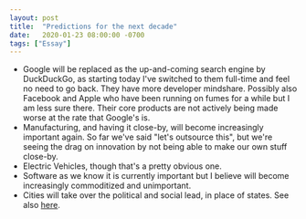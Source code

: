 ```yaml
---
layout: post
title:  "Predictions for the next decade"
date:   2020-01-23 08:00:00 -0700
tags: ["Essay"]
---
```

* Google will be replaced as the up-and-coming search engine by DuckDuckGo, as starting today I've switched to them full-time and feel no need to go back. They have more developer mindshare. Possibly also Facebook and Apple who have been running on fumes for a while but I am less sure there. Their core products are not actively being made worse at the rate that Google's is.
* Manufacturing, and having it close-by, will become increasingly important again. So far we've said "let's outsource this", but we're seeing the drag on innovation by not being able to make our own stuff close-by.
* Electric Vehicles, though that's a pretty obvious one.
* Software as we know it is currently important but I believe will become increasingly commoditized and unimportant.
* Cities will take over the political and social lead, in place of states. See also [here](https://nikodunk.com/cities/).
